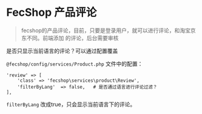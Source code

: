 FecShop 产品评论
================

> fecshop的产品评论，目前，只要是登录用户，就可以进行评论，和淘宝京东不同。前端添加
> 的评论，后台需要审核



是否只显示当前语言的评论？可以通过配置覆盖

`@fecshop/config/services/Product.php` 文件中的配置：

```	
'review' => [
	'class' => 'fecshop\services\product\Review',
	'filterByLang'	=> false,	# 是否通过语言进行评论过滤？
],
```

`filterByLang` 改成true，只会显示当前语言下的评论。

